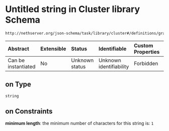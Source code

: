 # Untitled string in Cluster library Schema

```txt
http://nethserver.org/json-schema/task/library/cluster#/definitions/grant-object/properties/on
```



| Abstract            | Extensible | Status         | Identifiable            | Custom Properties | Additional Properties | Access Restrictions | Defined In                                                     |
| :------------------ | :--------- | :------------- | :---------------------- | :---------------- | :-------------------- | :------------------ | :------------------------------------------------------------- |
| Can be instantiated | No         | Unknown status | Unknown identifiability | Forbidden         | Allowed               | none                | [cluster-defs.json*](cluster-defs.json "open original schema") |

## on Type

`string`

## on Constraints

**minimum length**: the minimum number of characters for this string is: `1`

